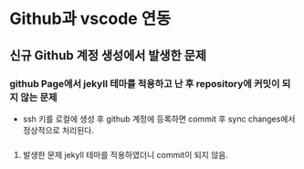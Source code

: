 # Github과 vscode 연동

## 신규 Github 계정 생성에서 발생한 문제
### github Page에서 jekyll 테마를 적용하고 난 후 repository에 커밋이 되지 않는 문제
- ssh 키를 로컬에 생성 후 github 계정에 등록하면 commit 후 sync changes에서 정상적으로 처리된다.

### 
1. 발생한 문제 jekyll 테마를 적용하였더니 commit이 되지 않음.
